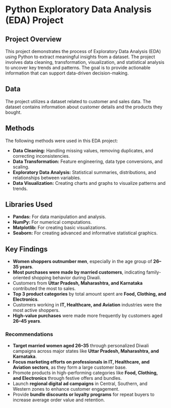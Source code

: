 # Python Exploratory Data Analysis (EDA) Project

## Project Overview

This project demonstrates the process of Exploratory Data Analysis (EDA) using Python to extract meaningful insights from a dataset. The project involves data cleaning, transformation, visualization, and statistical analysis to uncover key trends and patterns. The goal is to provide actionable information that can support data-driven decision-making.

## Data

The project utilizes a dataset related to customer and sales data. The dataset contains information about customer details and the products they bought.

## Methods

The following methods were used in this EDA project:

* **Data Cleaning:** Handling missing values, removing duplicates, and correcting inconsistencies.
* **Data Transformation:** Feature engineering, data type conversions, and scaling.
* **Exploratory Data Analysis:** Statistical summaries, distributions, and relationships between variables.
* **Data Visualization:** Creating charts and graphs to visualize patterns and trends.

## Libraries Used

* **Pandas:** For data manipulation and analysis.
* **NumPy:** For numerical computations.
* **Matplotlib:** For creating basic visualizations.
* **Seaborn:** For creating advanced and informative statistical graphics.

## Key Findings

- **Women shoppers outnumber men**, especially in the age group of **26–35 years**.
- **Most purchases were made by married customers**, indicating family-oriented shopping behavior during Diwali.
- Customers from **Uttar Pradesh, Maharashtra, and Karnataka** contributed the most to sales.
- **Top 3 product categories** by total amount spent are **Food, Clothing, and Electronics**.
- Customers working in **IT, Healthcare, and Aviation** industries were the most active shoppers.
- **High-value purchases** were made more frequently by customers aged **26–45 years**.

### Recommendations

- **Target married women aged 26–35** through personalized Diwali campaigns across major states like **Uttar Pradesh, Maharashtra, and Karnataka**.
- **Focus marketing efforts on professionals in IT, Healthcare, and Aviation sectors**, as they form a large customer base.
- Promote products in high-performing categories like **Food, Clothing, and Electronics** through festive offers and bundles.
- Launch **regional digital ad campaigns** in Central, Southern, and Western zones to enhance customer engagement.
- Provide **bundle discounts or loyalty programs** for repeat buyers to increase average order value and retention.





